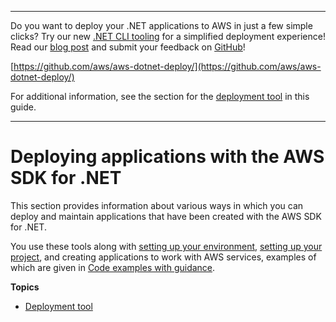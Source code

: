 --------

Do you want to deploy your \.NET applications to AWS in just a few simple clicks? Try our new [\.NET CLI tooling](https://www.nuget.org/packages/AWS.Deploy.CLI/) for a simplified deployment experience\! Read our [blog post](https://aws.amazon.com/blogs/developer/reimagining-the-aws-net-deployment-experience/) and submit your feedback on [GitHub](https://github.com/aws/aws-dotnet-deploy)\!

 [https://github.com/aws/aws-dotnet-deploy/](https://github.com/aws/aws-dotnet-deploy/)

For additional information, see the section for the [deployment tool](https://docs.aws.amazon.com/sdk-for-net/v3/developer-guide/deployment-tool.html) in this guide\.

--------

# Deploying applications with the AWS SDK for \.NET<a name="deploying"></a>

This section provides information about various ways in which you can deploy and maintain applications that have been created with the AWS SDK for \.NET\.

You use these tools along with [setting up your environment](net-dg-setup.md), [setting up your project](net-dg-config.md), and creating applications to work with AWS services, examples of which are given in [Code examples with guidance](tutorials-examples.md)\.

**Topics**
+ [Deployment tool](deployment-tool.md)